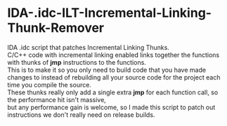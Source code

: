 # IDA-.idc-ILT-Incremental-Linking-Thunk-Remover
IDA .idc script that patches Incremental Linking Thunks.<br>
C/C++ code with incremental linking enabled links together the functions with thunks of **jmp** instructions to the functions.<br>
This is to make it so you only need to build code that you have made changes to instead of rebuilding all your source code for the project each time you compile the source.<br>
These thunks really only add a single extra **jmp** for each function call, so the performance hit isn't massive, <br>but any performance gain is welcome, so I made this script to patch out instructions we don't really need on release builds.
